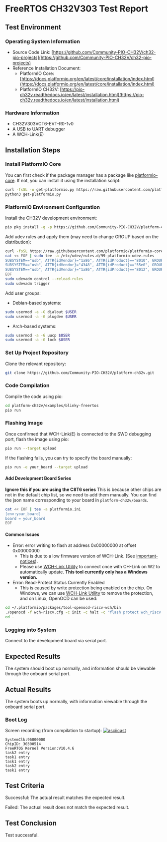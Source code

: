 # FreeRTOS CH32V303 Test Report

## Test Environment

### Operating System Information

- Source Code Link: [https://github.com/Community-PIO-CH32V/ch32-pio-projects](https://github.com/Community-PIO-CH32V/ch32-pio-projects)
- Reference Installation Document:
    - PlatformIO Core: [https://docs.platformio.org/en/latest/core/installation/index.html](https://docs.platformio.org/en/latest/core/installation/index.html)
    - PlatformIO CH32V: [https://pio-ch32v.readthedocs.io/en/latest/installation.html](https://pio-ch32v.readthedocs.io/en/latest/installation.html)

### Hardware Information

- CH32V303VCT6-EVT-R0-1v0
- A USB to UART debugger
- A WCH-Link(E)

## Installation Steps

### Install PlatformIO Core

You can first check if the package manager has a package like [platformio-core](https://archlinux.org/packages/?name=platformio-core). If not, you can install it using the installation script:

```bash
curl -fsSL -o get-platformio.py https://raw.githubusercontent.com/platformio/platformio-core-installer/master/get-platformio.py
python3 get-platformio.py
```

### PlatformIO Environment Configuration

Install the CH32V development environment:
```bash
pio pkg install -g -p https://github.com/Community-PIO-CH32V/platform-ch32v.git
```

Add udev rules and apply them (may need to change GROUP based on the distribution):
```bash
curl -fsSL https://raw.githubusercontent.com/platformio/platformio-core/develop/platformio/assets/system/99-platformio-udev.rules | sudo tee /etc/udev/rules.d/99-platformio-udev.rules
cat << EOF | sudo tee -a /etc/udev/rules.d/99-platformio-udev.rules
SUBSYSTEM=="usb", ATTR{idVendor}="1a86", ATTR{idProduct}=="8010", GROUP="plugdev"
SUBSYSTEM=="usb", ATTR{idVendor}="4348", ATTR{idProduct}=="55e0", GROUP="plugdev"
SUBSYSTEM=="usb", ATTR{idVendor}="1a86", ATTR{idProduct}=="8012", GROUP="plugdev"
EOF
sudo udevadm control --reload-rules
sudo udevadm trigger
```

Add user groups:
- Debian-based systems:
```bash
sudo usermod -a -G dialout $USER
sudo usermod -a -G plugdev $USER
```
- Arch-based systems:
```bash
sudo usermod -a -G uucp $USER
sudo usermod -a -G lock $USER
```

### Set Up Project Repository

Clone the relevant repository:
```bash
git clone https://github.com/Community-PIO-CH32V/platform-ch32v.git
```

### Code Compilation

Compile the code using pio:
```bash
cd platform-ch32v/examples/blinky-freertos
pio run
```

### Flashing Image

Once confirmed that WCH-Link(E) is connected to the SWD debugging port, flash the image using pio:
```bash
pio run --target upload
```

If the flashing fails, you can try to specify the board manually:
```bash
pio run -e your_board --target upload
```

#### Add Development Board Series

**Ignore this if you are using the C8T6 series**
This is because other chips are not in the default chip list, so we need to add them manually.
You can find the json name corresponding to your board in `platform-ch32v/boards`.
```bash
cat << EOF | tee -a platformio.ini
[env:your_board]
board = your_board
EOF
```

#### Common Issues

- Error: error writing to flash at address 0x00000000 at offset 0x00000000
    - This is due to a low firmware version of WCH-Link. (See [important-notices](https://github.com/Community-PIO-CH32V/platform-ch32v?tab=readme-ov-file#important-notices)).
    - Please use [WCH-Link Utility](https://www.wch.cn/downloads/WCH-LinkUtility_ZIP.html) to connect once with CH-Link on W2 to automatically update. **This tool currently only has a Windows version.**
- Error: Read-Protect Status Currently Enabled
    - This is caused by write protection being enabled on the chip. On Windows, we can use [WCH-Link Utility](https://www.wch.cn/downloads/WCH-LinkUtility_ZIP.html) to remove the protection, and on Linux, OpenOCD can be used:
```bash
cd ~/.platformio/packages/tool-openocd-riscv-wch/bin
./openocd -f wch-riscv.cfg -c init -c halt -c "flash protect wch_riscv 0 last  off " -c exit
cd -
```


### Logging into System

Connect to the development board via serial port.

## Expected Results

The system should boot up normally, and information should be viewable through the onboard serial port.

## Actual Results

The system boots up normally, with information viewable through the onboard serial port.

### Boot Log

Screen recording (from compilation to startup):
[![asciicast](https://asciinema.org/a/Ha0YoNiwW9DkkJQuNdPKVQGuH.svg)](https://asciinema.org/a/Ha0YoNiwW9DkkJQuNdPKVQGuH)


```log
SystemClk:96000000
ChipID: 30300514
FreeRTOS Kernel Version:V10.4.6
task2 entry
task1 entry
task1 entry
task2 entry
task1 entry

```

## Test Criteria

Successful: The actual result matches the expected result.

Failed: The actual result does not match the expected result.

## Test Conclusion

Test successful.

